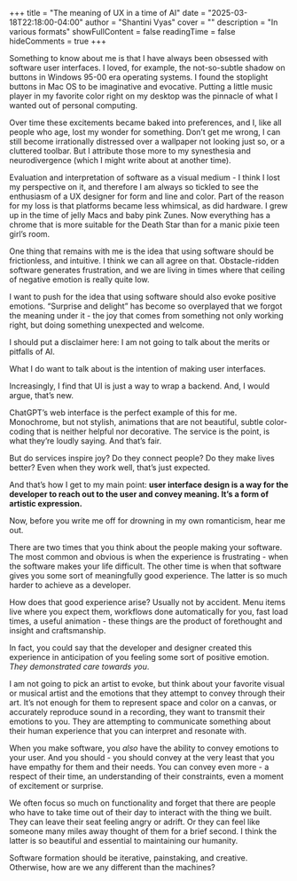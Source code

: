 +++
title = "The meaning of UX in a time of AI"
date = "2025-03-18T22:18:00-04:00"
author = "Shantini Vyas"
cover = ""
description = "In various formats"
showFullContent = false
readingTime = false
hideComments = true
+++

Something to know about me is that I have always been obsessed with software user interfaces. I loved, for example, the not-so-subtle shadow on buttons in Windows 95-00 era operating systems. I found the stoplight buttons in Mac OS to be imaginative and evocative. Putting a little music player in my favorite color right on my desktop was the pinnacle of what I wanted out of personal computing.

Over time these excitements became baked into preferences, and I, like all people who age, lost my wonder for something. Don’t get me wrong, I can still become irrationally distressed over a wallpaper not looking just so, or a cluttered toolbar. But I attribute those more to my synesthesia and neurodivergence (which I might write about at another time). 

Evaluation and interpretation of software as a visual medium - I think I lost my perspective on it, and therefore I am always so tickled to see the enthusiasm of a UX designer for form and line and color. Part of the reason for my loss is that platforms became less whimsical, as did hardware. I grew up in the time of jelly Macs and baby pink Zunes. Now everything has a chrome that is more suitable for the Death Star than for a manic pixie teen girl’s room. 

One thing that remains with me is the idea that using software should be frictionless, and intuitive. I think we can all agree on that. Obstacle-ridden software generates frustration, and we are living in times where that ceiling of negative emotion is really quite low. 

I want to push for the idea that using software should also evoke positive emotions. “Surprise and delight” has become so overplayed that we forgot the meaning under it - the joy that comes from something not only working right, but doing something unexpected and welcome. 

I should put a disclaimer here: I am not going to talk about the merits or pitfalls of AI. 

What I do want to talk about is the intention of making user interfaces. 

Increasingly, I find that UI is just a way to wrap a backend. And, I would argue, that’s new. 

ChatGPT’s web interface is the perfect example of this for me. Monochrome, but not stylish, animations that are not beautiful, subtle color-coding that is neither helpful nor decorative. The service is the point, is what they’re loudly saying. And that’s fair. 

But do services inspire joy? Do they connect people? Do they make lives better? Even when they work well, that’s just expected. 

And that’s how I get to my main point: **user interface design is a way for the developer to reach out to the user and convey meaning. It’s a form of artistic expression.** 

Now, before you write me off for drowning in my own romanticism, hear me out. 

There are two times that you think about the people making your software. The most common and obvious is when the experience is frustrating - when the software makes your life difficult. The other time is when that software gives you some sort of meaningfully good experience. The latter is so much harder to achieve as a developer.

How does that good experience arise? Usually not by accident. Menu items live where you expect them, workflows done automatically for you, fast load times, a useful animation - these things are the product of forethought and insight and craftsmanship. 

In fact, you could say that the developer and designer created this experience in anticipation of you feeling some sort of positive emotion. _They demonstrated care towards you_. 

I am not going to pick an artist to evoke, but think about your favorite visual or musical artist and the emotions that they attempt to convey through their art. It’s not enough for them to represent space and color on a canvas, or accurately reproduce sound in a recording, they want to transmit their emotions to you. They are attempting to communicate something about their human experience that you can interpret and resonate with. 

When you make software, you _also_ have the ability to convey emotions to your user. And you should - you should convey at the very least that you have empathy for them and their needs. You can convey even more - a respect of their time, an understanding of their constraints, even a moment of excitement or surprise.

We often focus so much on functionality and forget that there are people who have to take time out of their day to interact with the thing we built. They can leave their seat feeling angry or adrift. Or they can feel like someone many miles away thought of them for a brief second. I think the latter is so beautiful and essential to maintaining our humanity. 

Software formation should be iterative, painstaking, and creative. Otherwise, how are we any different than the machines?
